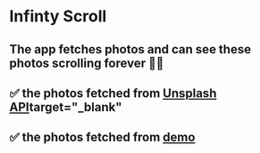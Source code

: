 # Infinty Scroll
## The app fetches photos and can see these photos scrolling forever 💯💥



## ✅ the photos  fetched from [Unsplash API](https://unsplash.com/developers)target="_blank"
## ✅ the photos  fetched from  <a href="https://unsplash.com/developers" >demo</a>

